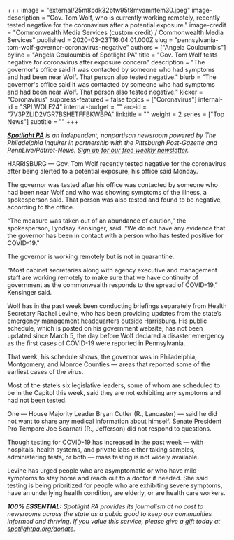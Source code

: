 +++
image = "external/25m8pdk32btw95t8mvamnfem30.jpeg"
image-description = "Gov. Tom Wolf, who is currently working remotely, recently tested negative for the coronavirus after a potential exposure."
image-credit = "Commonwealth Media Services (custom credit) / Commonwealth Media Services"
published = 2020-03-23T16:04:01.000Z
slug = "pennsylvania-tom-wolf-governor-coronavirus-negative"
authors = ["Angela Couloumbis"]
byline = "Angela Couloumbis of Spotlight PA"
title = "Gov. Tom Wolf tests negative for coronavirus after exposure concern"
description = "The governor's office said it was contacted by someone who had symptoms and had been near Wolf. That person also tested negative."
blurb = "The governor's office said it was contacted by someone who had symptoms and had been near Wolf. That person also tested negative."
kicker = "Coronavirus"
suppress-featured = false
topics = ["Coronavirus"]
internal-id = "SPLWOLF24"
internal-budget = ""
arc-id = "7V3PZLID2VGR7BSHETFFBKWBPA"
linktitle = ""
weight = 2
series = ["Top News"]
subtitle = ""
+++

<a href="https://www.spotlightpa.org/"><i><b>Spotlight PA</b></i></a><i> is an independent, nonpartisan newsroom powered by The Philadelphia Inquirer in partnership with the Pittsburgh Post-Gazette and PennLive/Patriot-News. </i><a href="https://www.spotlightpa.org/newsletters"><i>Sign up for our free weekly newsletter</i></a><i>.</i>

HARRISBURG — Gov. Tom Wolf recently tested negative for the coronavirus after being alerted to a potential exposure, his office said Monday.

The governor was tested after his office was contacted by someone who had been near Wolf and who was showing symptoms of the illness, a spokesperson said. That person was also tested and found to be negative, according to the office.

“The measure was taken out of an abundance of caution,” the spokesperson, Lyndsay Kensinger, said. “We do not have any evidence that the governor has been in contact with a person who has tested positive for COVID-19."

The governor is working remotely but is not in quarantine.

“Most cabinet secretaries along with agency executive and management staff are working remotely to make sure that we have continuity of government as the commonwealth responds to the spread of COVID-19,” Kensinger said.

Wolf has in the past week been conducting briefings separately from Health Secretary Rachel Levine, who has been providing updates from the state’s emergency management headquarters outside Harrisburg. His public schedule, which is posted on his government website, has not been updated since March 5, the day before Wolf declared a disaster emergency as the first cases of COVID-19 were reported in Pennsylvania.

<script src="https://www.spotlightpa.org/embed.js" async></script><div data-spl-embed-version="1" data-spl-src="https://www.spotlightpa.org/embeds/donate/"></div>

That week, his schedule shows, the governor was in Philadelphia, Montgomery, and Monroe Counties — areas that reported some of the earliest cases of the virus.

Most of the state’s six legislative leaders, some of whom are scheduled to be in the Capitol this week, said they are not exhibiting any symptoms and had not been tested.

One — House Majority Leader Bryan Cutler (R., Lancaster) — said he did not want to share any medical information about himself. Senate President Pro Tempore Joe Scarnati (R., Jefferson) did not respond to questions.

Though testing for COVID-19 has increased in the past week — with hospitals, health systems, and private labs either taking samples, administering tests, or both — mass testing is not widely available.

Levine has urged people who are asymptomatic or who have mild symptoms to stay home and reach out to a doctor if needed. She said testing is being prioritized for people who are exhibiting severe symptoms, have an underlying health condition, are elderly, or are health care workers.

<i><b>100% ESSENTIAL:</b></i> <i>Spotlight PA provides its journalism at no cost to newsrooms across the state as a public good to keep our communities informed and thriving. If you value this service, please give a gift today at </i><a href="https://www.spotlightpa.org/donate"><i>spotlightpa.org/donate</i></a><i>.</i>

<script src="https://www.spotlightpa.org/embed.js" async></script><div data-spl-embed-version="1" data-spl-src="https://www.spotlightpa.org/embeds/tips/?tip_text=Do%20you%20have%20a%20tip%20about%20%3Cb%3Ehow%20Pa.'s%20government%20is%20responding%20to%20the%20coronavirus%3C%2Fb%3E%3F%20Tell%20us."></div>

